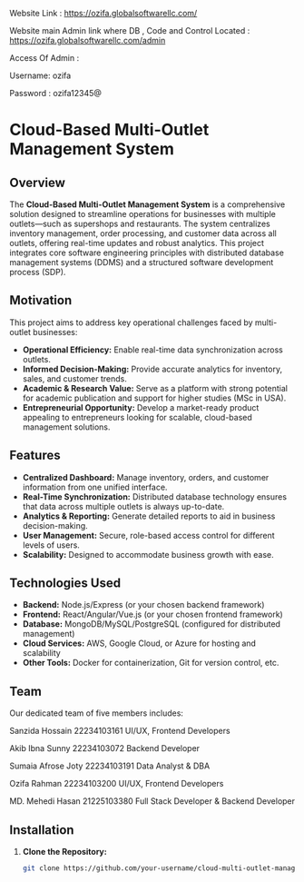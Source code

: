 Website Link : https://ozifa.globalsoftwarellc.com/

Website main Admin link where DB , Code and Control Located :  https://ozifa.globalsoftwarellc.com/admin

Access Of Admin  : 

Username: ozifa

Password : ozifa12345@


# Cloud-Based Multi-Outlet Management System

## Overview

The **Cloud-Based Multi-Outlet Management System** is a comprehensive solution designed to streamline operations for businesses with multiple outlets—such as supershops and restaurants. The system centralizes inventory management, order processing, and customer data across all outlets, offering real-time updates and robust analytics. This project integrates core software engineering principles with distributed database management systems (DDMS) and a structured software development process (SDP).

## Motivation

This project aims to address key operational challenges faced by multi-outlet businesses:
- **Operational Efficiency:** Enable real-time data synchronization across outlets.
- **Informed Decision-Making:** Provide accurate analytics for inventory, sales, and customer trends.
- **Academic & Research Value:** Serve as a platform with strong potential for academic publication and support for higher studies (MSc in USA).
- **Entrepreneurial Opportunity:** Develop a market-ready product appealing to entrepreneurs looking for scalable, cloud-based management solutions.

## Features

- **Centralized Dashboard:** Manage inventory, orders, and customer information from one unified interface.
- **Real-Time Synchronization:** Distributed database technology ensures that data across multiple outlets is always up-to-date.
- **Analytics & Reporting:** Generate detailed reports to aid in business decision-making.
- **User Management:** Secure, role-based access control for different levels of users.
- **Scalability:** Designed to accommodate business growth with ease.

## Technologies Used

- **Backend:** Node.js/Express (or your chosen backend framework)
- **Frontend:** React/Angular/Vue.js (or your chosen frontend framework)
- **Database:** MongoDB/MySQL/PostgreSQL (configured for distributed management)
- **Cloud Services:** AWS, Google Cloud, or Azure for hosting and scalability
- **Other Tools:** Docker for containerization, Git for version control, etc.

## Team

Our dedicated team of five members includes:

Sanzida Hossain 22234103161 UI/UX, Frontend Developers

Akib Ibna Sunny 22234103072 Backend Developer

Sumaia Afrose Joty 22234103191 Data Analyst & DBA

Ozifa Rahman 22234103200 UI/UX, Frontend Developers

MD. Mehedi Hasan 21225103380 Full Stack Developer & Backend Developer


## Installation

1. **Clone the Repository:**
   ```bash
   git clone https://github.com/your-username/cloud-multi-outlet-management.git
